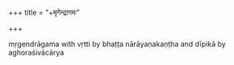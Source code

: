 +++
title = "+मृगेन्द्रागमः"

+++

mṛgendrāgama with vṛtti by bhaṭṭa nārāyaṇakaṇṭha and dīpikā by aghoraśivācārya  
  
